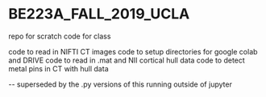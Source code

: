 # BE223A_FALL_2019_UCLA
repo for scratch code for class

code to read in NIFTI CT images
code to setup directories for google colab and DRIVE
code to read in .mat and NII cortical hull data
code to detect metal pins in CT with hull data


-- superseded by the .py versions of this running outside of jupyter
